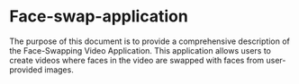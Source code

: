 # Face-swap-application
The purpose of this document is to provide a comprehensive description of the Face-Swapping Video Application. This application allows users to create videos where faces in the video are swapped with faces from user-provided images. 
